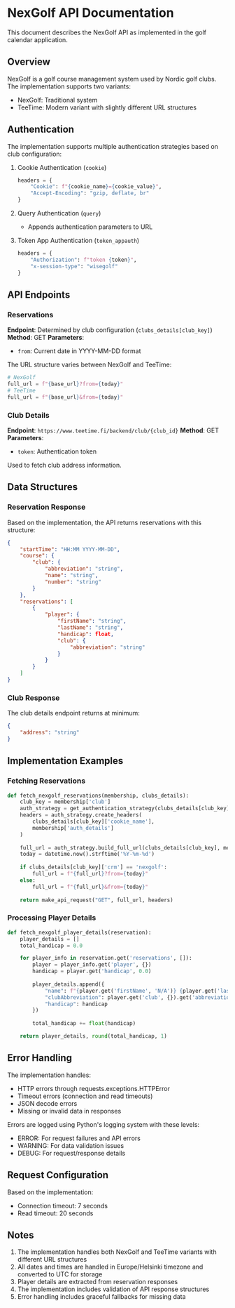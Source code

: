 # NexGolf API Documentation

This document describes the NexGolf API as implemented in the golf calendar application.

## Overview

NexGolf is a golf course management system used by Nordic golf clubs. The implementation supports two variants:
- NexGolf: Traditional system
- TeeTime: Modern variant with slightly different URL structures

## Authentication

The implementation supports multiple authentication strategies based on club configuration:

1. Cookie Authentication (`cookie`)
   ```python
   headers = {
       "Cookie": f"{cookie_name}={cookie_value}",
       "Accept-Encoding": "gzip, deflate, br"
   }
   ```

2. Query Authentication (`query`)
   - Appends authentication parameters to URL

3. Token App Authentication (`token_appauth`)
   ```python
   headers = {
       "Authorization": f"token {token}",
       "x-session-type": "wisegolf"
   }
   ```

## API Endpoints

### Reservations

**Endpoint**: Determined by club configuration (`clubs_details[club_key]`)
**Method**: GET
**Parameters**:
- `from`: Current date in YYYY-MM-DD format

The URL structure varies between NexGolf and TeeTime:
```python
# NexGolf
full_url = f"{base_url}?from={today}"
# TeeTime
full_url = f"{base_url}&from={today}"
```

### Club Details

**Endpoint**: `https://www.teetime.fi/backend/club/{club_id}`
**Method**: GET
**Parameters**:
- `token`: Authentication token

Used to fetch club address information.

## Data Structures

### Reservation Response

Based on the implementation, the API returns reservations with this structure:

```json
{
    "startTime": "HH:MM YYYY-MM-DD",
    "course": {
        "club": {
            "abbreviation": "string",
            "name": "string",
            "number": "string"
        }
    },
    "reservations": [
        {
            "player": {
                "firstName": "string",
                "lastName": "string",
                "handicap": float,
                "club": {
                    "abbreviation": "string"
                }
            }
        }
    ]
}
```

### Club Response

The club details endpoint returns at minimum:
```json
{
    "address": "string"
}
```

## Implementation Examples

### Fetching Reservations

```python
def fetch_nexgolf_reservations(membership, clubs_details):
    club_key = membership['club']
    auth_strategy = get_authentication_strategy(clubs_details[club_key]['auth_type'])
    headers = auth_strategy.create_headers(
        clubs_details[club_key]['cookie_name'], 
        membership['auth_details']
    )
    
    full_url = auth_strategy.build_full_url(clubs_details[club_key], membership)
    today = datetime.now().strftime('%Y-%m-%d')
    
    if clubs_details[club_key]['crm'] == 'nexgolf':
        full_url = f"{full_url}?from={today}"
    else:
        full_url = f"{full_url}&from={today}"
        
    return make_api_request("GET", full_url, headers)
```

### Processing Player Details

```python
def fetch_nexgolf_player_details(reservation):
    player_details = []
    total_handicap = 0.0

    for player_info in reservation.get('reservations', []):
        player = player_info.get('player', {})
        handicap = player.get('handicap', 0.0)
        
        player_details.append({
            "name": f"{player.get('firstName', 'N/A')} {player.get('lastName', 'N/A')}",
            "clubAbbreviation": player.get('club', {}).get('abbreviation', 'N/A'),
            "handicap": handicap
        })
        
        total_handicap += float(handicap)

    return player_details, round(total_handicap, 1)
```

## Error Handling

The implementation handles:
- HTTP errors through requests.exceptions.HTTPError
- Timeout errors (connection and read timeouts)
- JSON decode errors
- Missing or invalid data in responses

Errors are logged using Python's logging system with these levels:
- ERROR: For request failures and API errors
- WARNING: For data validation issues
- DEBUG: For request/response details

## Request Configuration

Based on the implementation:
- Connection timeout: 7 seconds
- Read timeout: 20 seconds

## Notes

1. The implementation handles both NexGolf and TeeTime variants with different URL structures
2. All dates and times are handled in Europe/Helsinki timezone and converted to UTC for storage
3. Player details are extracted from reservation responses
4. The implementation includes validation of API response structures
5. Error handling includes graceful fallbacks for missing data 
